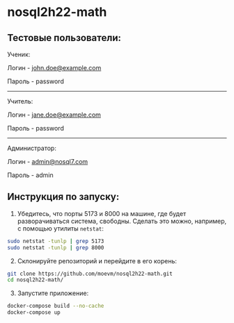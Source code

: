 # nosql2h22-math

## Тестовые пользователи:

Ученик:

Логин - john.doe@example.com

Пароль - password

---

Учитель:

Логин - jane.doe@example.com 

Пароль - password

---

Администратор:

Логин - admin@nosql7.com

Пароль - admin

## Инструкция по запуску:

1. Убедитесь, что порты 5173 и 8000 на машине, где будет разворачиваться система, свободны. Сделать это можно, например, с помощью утилиты `netstat`:
```bash
sudo netstat -tunlp | grep 5173
sudo netstat -tunlp | grep 8000
```
2. Склонируйте репозиторий и перейдите в его корень:
```bash
git clone https://github.com/moevm/nosql2h22-math.git
cd nosql2h22-math/
```
3. Запустите приложение:
```bash
docker-compose build --no-cache
docker-compose up
```
